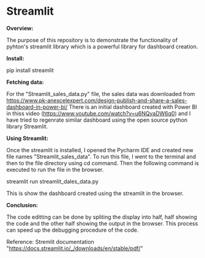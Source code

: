 # Streamlit

**Overview:**

The purpose of this repository is to demonstrate the functionality of pyhton's streamlit library which is a powerful library for dashboard creation.

**Install:**

pip install streamlit

**Fetching data:**

For the "Streamlit_sales_data.py" file, the sales data was downloaded from https://www.pk-anexcelexpert.com/design-publish-and-share-a-sales-dashboard-in-power-bi/
There is an initial dashboard created with Power BI in thiss video (https://www.youtube.com/watch?v=u6NQvaDW6q0) and I have tried to regenrate similar dashboard using the open source python library Streamlit.

**Using Streamlit:**

Once the streamlit is installed, I opened the Pycharm IDE and created new file names "Streamlit_sales_data". To run this file, I went to the terminal and then to the file directory using cd command. Then the following command is executed to run the file in the browser.

streamlit run streamlit_dales_data.py

This is show the dashboard created using the streamlit in the browser.


**Conclusion:**

The code editting can be done by spliting the display into half, half showing the code and the other half showing the output in the browser. This process can speed up the debugging procedure of the code.

Reference: Stremlit documentation "https://docs.streamlit.io/_/downloads/en/stable/pdf/"

